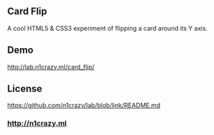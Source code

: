 ## Card Flip
A cool HTML5 & CSS3 experiment of flipping a card around its Y axis.

## Demo
http://lab.n1crazy.ml/card_flip/

## License
https://github.com/n1crazy/lab/blob/link/README.md

### http://n1crazy.ml